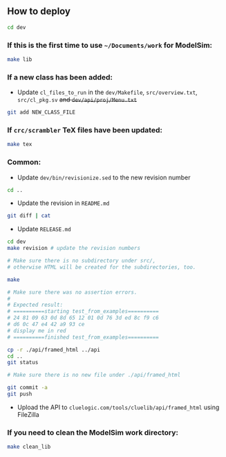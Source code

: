 ## How to deploy
```bash
cd dev
```
###  If this is the first time to use `~/Documents/work` for ModelSim:
```bash
make lib
```
### If a new class has been added:
- Update `cl_files_to_run` in the `dev/Makefile`, `src/overview.txt`, `src/cl_pkg.sv` ~~and `dev/api/proj/Menu.txt`~~
```bash
git add NEW_CLASS_FILE
```

### If `crc/scrambler` TeX files have been updated:
```bash
make tex
```

### Common:
- Update `dev/bin/revisionize.sed` to the new revision number

```bash
cd ..
```

- Update the revision in `README.md`

```bash
git diff | cat
```

- Update `RELEASE.md`

```bash
cd dev
make revision # update the revision numbers

# Make sure there is no subdirectory under src/,
# otherwise HTML will be created for the subdirectories, too.

make

# Make sure there was no assertion errors.
#
# Expected result:
# ==========starting test_from_examples==========
# 24 81 09 63 0d 8d 65 12 01 0d 76 3d ed 8c f9 c6
# d6 0c 47 e4 42 a9 93 ce
# display me in red
# ==========finished test_from_examples==========

cp -r ./api/framed_html ../api
cd ..
git status

# Make sure there is no new file under ./api/framed_html

git commit -a
git push
```

- Upload the API to `cluelogic.com/tools/cluelib/api/framed_html` using FileZilla

### If you need to clean the ModelSim work directory:

```bash
make clean_lib
```
